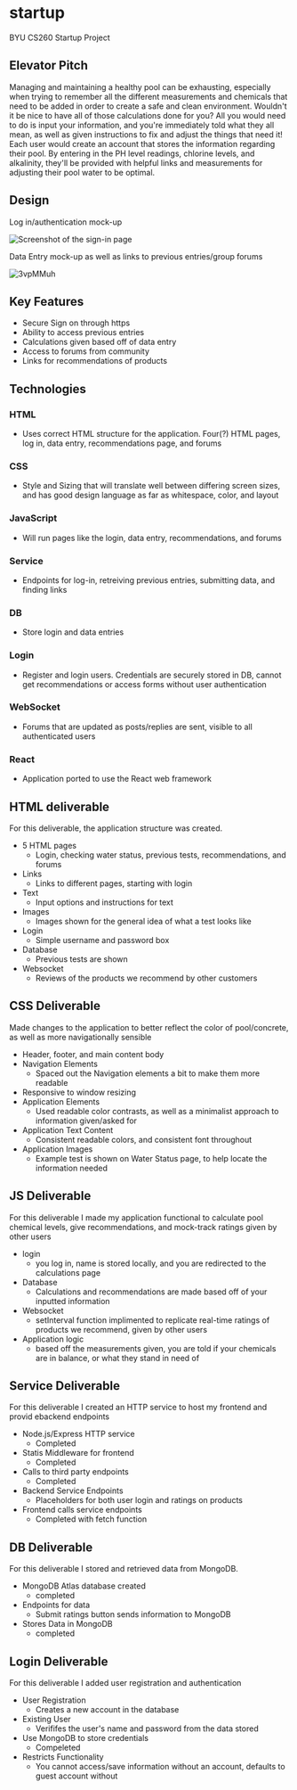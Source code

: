 # startup
BYU CS260 Startup Project

## Elevator Pitch

Managing and maintaining a healthy pool can be exhausting, especially when trying to remember all the different measurements and chemicals that need to be added in order to create a safe and clean environment. Wouldn't it be nice to have all of those calculations done for you? All you would need to do is input your information, and you're immediately told what they all mean, as well as given instructions to fix and adjust the things that need it! Each user would create an account that stores the information regarding their pool. By entering in the PH level readings, chlorine levels, and alkalinity, they'll be provided with helpful links and measurements for adjusting their pool water to be optimal.


## Design

Log in/authentication mock-up

![Screenshot of the sign-in page](https://github.com/garrettsvance/startup/assets/88953533/33ccd6b8-c72b-4c84-8e36-55fdbdc94724)

Data Entry mock-up as well as links to previous entries/group forums

![3vpMMuh](https://github.com/garrettsvance/startup/assets/88953533/687bb48f-8a40-4fa7-b935-a60d7e60fa7a)




## Key Features
* Secure Sign on through https
* Ability to access previous entries
* Calculations given based off of data entry
* Access to forums from community
* Links for recommendations of products

## Technologies

### HTML
* Uses correct HTML structure for the application. Four(?) HTML pages, log in, data entry, recommendations page, and forums

### CSS
* Style and Sizing that will translate well between differing screen sizes, and has good design language as far as whitespace, color, and layout


### JavaScript
* Will run pages like the login, data entry, recommendations, and forums


### Service
* Endpoints for log-in, retreiving previous entries, submitting data, and finding links


### DB
* Store login and data entries


### Login
* Register and login users. Credentials are securely stored in DB, cannot get recommendations or access forms without user authentication


### WebSocket
* Forums that are updated as posts/replies are sent, visible to all authenticated users


### React
* Application ported to use the React web framework

## HTML deliverable
For this deliverable, the application structure was created.
- 5 HTML pages
  - Login, checking water status, previous tests, recommendations, and forums
- Links
  - Links to different pages, starting with login
- Text
  - Input options and instructions for text
- Images
  - Images shown for the general idea of what a test looks like
- Login
  - Simple username and password box
- Database
  - Previous tests are shown
- Websocket
  - Reviews of the products we recommend by other customers

## CSS Deliverable
Made changes to the application to better reflect the color of pool/concrete, as well as more navigationally sensible

- Header, footer, and main content body
- Navigation Elements
  - Spaced out the Navigation elements a bit to make them more readable
- Responsive to window resizing
- Application Elements
  - Used readable color contrasts, as well as a minimalist approach to information given/asked for
- Application Text Content
  - Consistent readable colors, and consistent font throughout
- Application Images
  - Example test is shown on Water Status page, to help locate the information needed

## JS Deliverable
For this deliverable I made my application functional to calculate pool chemical levels, give recommendations, and mock-track ratings given by other users

- login
  - you log in, name is stored locally, and you are redirected to the calculations page
- Database 
  - Calculations and recommendations are made based off of your inputted information
- Websocket
  - setInterval function implimented to replicate real-time ratings of products we recommend, given by other users
- Application logic 
  - based off the measurements given, you are told if your chemicals are in balance, or what they stand in need of

## Service Deliverable
For this deliverable I created an HTTP service to host my frontend and provid ebackend endpoints

- Node.js/Express HTTP service
  - Completed
- Statis Middleware for frontend
  - Completed
- Calls to third party endpoints
  - Completed
- Backend Service Endpoints
  - Placeholders for both user login and ratings on products
- Frontend calls service endpoints
  - Completed with fetch function 

## DB Deliverable
For this deliverable I stored and retrieved data from MongoDB.

- MongoDB Atlas database created
  - completed
- Endpoints for data 
  - Submit ratings button sends information to MongoDB
- Stores Data in MongoDB
  - completed

## Login Deliverable
For this deliverable I added user registration and authentication

- User Registration
  - Creates a new account in the database
- Existing User
  - Verififes the user's name and password from the data stored
- Use MongoDB to store credentials
  - Compeleted
- Restricts Functionality
  - You cannot access/save information without an account, defaults to guest account without
